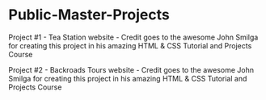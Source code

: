 # Public-Master-Projects

Project #1 - Tea Station website - Credit goes to the awesome John Smilga for creating this project in his amazing HTML & CSS Tutorial and Projects Course

Project #2 - Backroads Tours website - Credit goes to the awesome John Smilga for creating this project in his amazing HTML & CSS Tutorial and Projects Course
